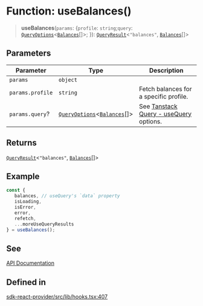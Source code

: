 # Function: useBalances()

> **useBalances**(`params`: \{`profile`: `string`;`query`: [`QueryOptions`](/docs/packages/sdk-react-provider/type-aliases/QueryOptions.md)\<[`Balances`](/docs/packages/sdk-react-provider/interfaces/Balances.md)[]\>; \}): [`QueryResult`](/docs/packages/sdk-react-provider/type-aliases/QueryResult.md)\<`"balances"`, [`Balances`](/docs/packages/sdk-react-provider/interfaces/Balances.md)[]\>

## Parameters

| Parameter | Type | Description |
| ------ | ------ | ------ |
| `params` | `object` |  |
| `params.profile` | `string` | Fetch balances for a specific profile. |
| `params.query`? | [`QueryOptions`](/docs/packages/sdk-react-provider/type-aliases/QueryOptions.md)\<[`Balances`](/docs/packages/sdk-react-provider/interfaces/Balances.md)[]\> | See [Tanstack Query - useQuery](https://tanstack.com/query/latest/docs/framework/react/reference/useQuery) options. |

## Returns

[`QueryResult`](/docs/packages/sdk-react-provider/type-aliases/QueryResult.md)\<`"balances"`, [`Balances`](/docs/packages/sdk-react-provider/interfaces/Balances.md)[]\>

## Example

```ts
const {
   balances, // useQuery's `data` property
   isLoading,
   isError,
   error,
   refetch,
   ...moreUseQueryResults
} = useBalances();
```

## See

[API Documentation](https://monerium.dev/api-docs#operation/profile-balances)

## Defined in

[sdk-react-provider/src/lib/hooks.tsx:407](https://github.com/monerium/js-monorepo/blob/main/packages/sdk-react-provider/src/lib/hooks.tsx#L407)
